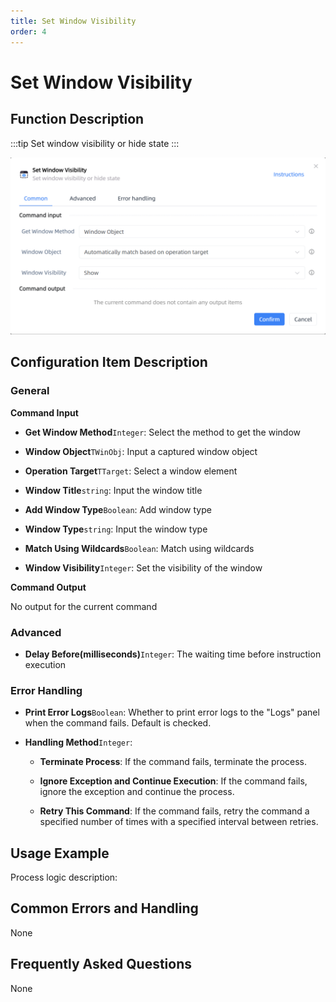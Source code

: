 ```yaml
---
title: Set Window Visibility
order: 4
---
```


# Set Window Visibility

## Function Description

:::tip 
Set window visibility or hide state
:::

![Set Window Visibility](../../../assets/Set%20Window%20Visibility_command.png)

## Configuration Item Description

### General

**Command Input**

- **Get Window Method**`Integer`: Select the method to get the window

- **Window Object**`TWinObj`: Input a captured window object

- **Operation Target**`TTarget`: Select a window element

- **Window Title**`string`: Input the window title

- **Add Window Type**`Boolean`: Add window type

- **Window Type**`string`: Input the window type

- **Match Using Wildcards**`Boolean`: Match using wildcards

- **Window Visibility**`Integer`: Set the visibility of the window


**Command Output**

No output for the current command

### Advanced

- **Delay Before(milliseconds)**`Integer`: The waiting time before instruction execution

### Error Handling

- **Print Error Logs**`Boolean`: Whether to print error logs to the "Logs" panel when the command fails. Default is checked. 

- **Handling Method**`Integer`:

    - **Terminate Process**: If the command fails, terminate the process.

    - **Ignore Exception and Continue Execution**: If the command fails, ignore the exception and continue the process.

    - **Retry This Command**: If the command fails, retry the command a specified number of times with a specified interval between retries.

## Usage Example

Process logic description:

## Common Errors and Handling

None

## Frequently Asked Questions

None


